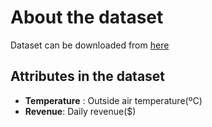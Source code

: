 # About the dataset
Dataset can be downloaded from [here](https://www.kaggle.com/vinicius150987/ice-cream-revenue)
## Attributes in the dataset
- **Temperature** : Outside air temperature(ºC)
- **Revenue**: Daily revenue($)